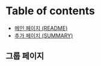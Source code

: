 # Table of contents

* [메인 페이지 \(README\)](README.md)
* [추가 페이지 \(SUMMARY\)](summary.md)

## 그룹 페이지

